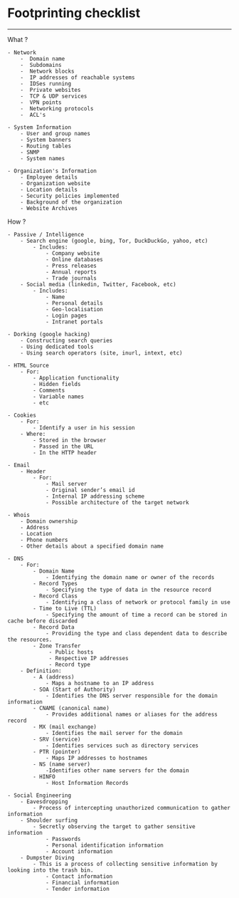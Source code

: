 # Footprinting checklist
--------------------------------------
What ?

    - Network
        -  Domain name
        -  Subdomains
        -  Network blocks
        -  IP addresses of reachable systems
        -  IDSes running
        -  Private websites
        -  TCP & UDP services
        -  VPN points
        -  Networking protocols
        -  ACL's

    - System Information
        - User and group names
        - System banners
        - Routing tables
        - SNMP
        - System names 

    - Organization's Information
        - Employee details
        - Organization website
        - Location details
        - Security policies implemented
        - Background of the organization
        - Website Archives


How ?

    - Passive / Intelligence
        - Search engine (google, bing, Tor, DuckDuckGo, yahoo, etc)
            - Includes:
                - Company website
                - Online databases
                - Press releases
                - Annual reports
                - Trade journals
        - Social media (linkedin, Twitter, Facebook, etc)
            - Includes:
                - Name
                - Personal details
                - Geo-localisation
                - Login pages
                - Intranet portals 
    
    - Dorking (google hacking)
        - Constructing search queries
        - Using dedicated tools 
        - Using search operators (site, inurl, intext, etc)
    
    - HTML Source 
        - For:
            - Application functionality
            - Hidden fields
            - Comments
            - Variable names 
            - etc

    - Cookies
        - For:
            - Identify a user in his session
        - Where:
            - Stored in the browser
            - Passed in the URL
            - In the HTTP header
    
    - Email
        - Header
            - For:
                - Mail server
                - Original sender’s email id
                - Internal IP addressing scheme
                - Possible architecture of the target network
    
    - Whois
        - Domain ownership
        - Address
        - Location
        - Phone numbers
        - Other details about a specified domain name
    
    - DNS
        - For:
            - Domain Name
                - Identifying the domain name or owner of the records
            - Record Types
                - Specifying the type of data in the resource record
            - Record Class
                - Identifying a class of network or protocol family in use
            - Time to Live (TTL)
                - Specifying the amount of time a record can be stored in cache before discarded
            - Record Data
                - Providing the type and class dependent data to describe the resources.
            - Zone Transfer
                 - Public hosts
                 - Respective IP addresses
                 - Record type               
        - Definition:
            - A (address)
                - Maps a hostname to an IP address
            - SOA (Start of Authority)
                - Identifies the DNS server responsible for the domain information
            - CNAME (canonical name)
                - Provides additional names or aliases for the address record
            - MX (mail exchange)
                - Identifies the mail server for the domain
            - SRV (service)
                - Identifies services such as directory services
            - PTR (pointer)
                - Maps IP addresses to hostnames
            - NS (name server)
                -Identifies other name servers for the domain
            - HINFO
                - Host Information Records    

    - Social Engineering
        - Eavesdropping
            - Process of intercepting unauthorized communication to gather information
        - Shoulder surfing
            - Secretly observing the target to gather sensitive information
                - Passwords
                - Personal identification information
                - Account information
        - Dumpster Diving
            - This is a process of collecting sensitive information by looking into the trash bin. 
                - Contact information
                - Financial information
                - Tender information


